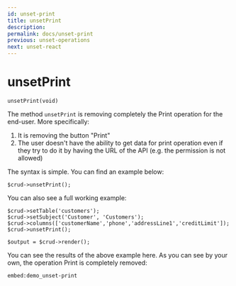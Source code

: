```yaml
---
id: unset-print
title: unsetPrint
description: 
permalink: docs/unset-print
previous: unset-operations
next: unset-react
---
```


# unsetPrint

<pre><code class="language-php">unsetPrint(void)</code></pre>
The method <code>unsetPrint</code> is removing completely the Print operation for the end-user. More specifically:
<ol>
   <li>It is removing the button "Print"</li>
   <li>The user doesn't have the ability to get data for print operation even if they try to do it by having the URL of the API (e.g. the permission is not allowed)</li>
</ol>

The syntax is simple. You can find an example below:
<pre><code class="language-php">$crud->unsetPrint();</code></pre>

You can also see a full working example:

<pre><code class="language-php">$crud->setTable('customers');
$crud->setSubject('Customer', 'Customers');
$crud->columns(['customerName','phone','addressLine1','creditLimit']);
$crud->unsetPrint();

$output = $crud->render();</code></pre>

You can see the results of the above example here. As you can see by your own, the operation Print is completely removed:

`embed:demo_unset-print`